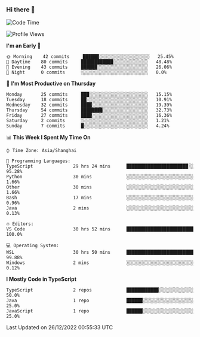 ### Hi there 👋

<!--
**waynelwz/waynelwz** is a ✨ _special_ ✨ repository because its `README.md` (this file) appears on your GitHub profile.

Here are some ideas to get you started:

- 🔭 I’m currently working on ...
- 🌱 I’m currently learning ...
- 👯 I’m looking to collaborate on ...
- 🤔 I’m looking for help with ...
- 💬 Ask me about ...
- 📫 How to reach me: ...
- 😄 Pronouns: ...
- ⚡ Fun fact: ...
-->

<!--START_SECTION:waka-->
![Code Time](http://img.shields.io/badge/Code%20Time-869%20hrs%2042%20mins-blue)

![Profile Views](http://img.shields.io/badge/Profile%20Views-0-blue)

**I'm an Early 🐤** 

```text
🌞 Morning    42 commits     ██████░░░░░░░░░░░░░░░░░░░   25.45% 
🌆 Daytime    80 commits     ████████████░░░░░░░░░░░░░   48.48% 
🌃 Evening    43 commits     ██████░░░░░░░░░░░░░░░░░░░   26.06% 
🌙 Night      0 commits      ░░░░░░░░░░░░░░░░░░░░░░░░░   0.0%

```
📅 **I'm Most Productive on Thursday** 

```text
Monday       25 commits     ███░░░░░░░░░░░░░░░░░░░░░░   15.15% 
Tuesday      18 commits     ██░░░░░░░░░░░░░░░░░░░░░░░   10.91% 
Wednesday    32 commits     ████░░░░░░░░░░░░░░░░░░░░░   19.39% 
Thursday     54 commits     ████████░░░░░░░░░░░░░░░░░   32.73% 
Friday       27 commits     ████░░░░░░░░░░░░░░░░░░░░░   16.36% 
Saturday     2 commits      ░░░░░░░░░░░░░░░░░░░░░░░░░   1.21% 
Sunday       7 commits      █░░░░░░░░░░░░░░░░░░░░░░░░   4.24%

```


📊 **This Week I Spent My Time On** 

```text
⌚︎ Time Zone: Asia/Shanghai

💬 Programming Languages: 
TypeScript               29 hrs 24 mins      ███████████████████████░░   95.28% 
Python                   30 mins             ░░░░░░░░░░░░░░░░░░░░░░░░░   1.66% 
Other                    30 mins             ░░░░░░░░░░░░░░░░░░░░░░░░░   1.66% 
Bash                     17 mins             ░░░░░░░░░░░░░░░░░░░░░░░░░   0.96% 
Java                     2 mins              ░░░░░░░░░░░░░░░░░░░░░░░░░   0.13%

🔥 Editors: 
VS Code                  30 hrs 52 mins      █████████████████████████   100.0%

💻 Operating System: 
WSL                      30 hrs 50 mins      █████████████████████████   99.88% 
Windows                  2 mins              ░░░░░░░░░░░░░░░░░░░░░░░░░   0.12%

```

**I Mostly Code in TypeScript** 

```text
TypeScript               2 repos             ████████████░░░░░░░░░░░░░   50.0% 
Java                     1 repo              ██████░░░░░░░░░░░░░░░░░░░   25.0% 
JavaScript               1 repo              ██████░░░░░░░░░░░░░░░░░░░   25.0%

```



 Last Updated on 26/12/2022 00:55:33 UTC
<!--END_SECTION:waka-->
